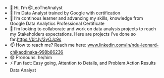 - 👋 Hi, I’m @LeoTheAnalyst
- 👀 I’m Data Analyst trained by Google with certification 
- 🌱 I’m continous learner and advancing my skills, knowledge from Google Data Analytics Professional Certificate 
- 💞️ I’m looking to collaborate and work on data analysis projects to reach my Stakeholders expectations. Here are projects I've done so far:https://bit.ly/3yOJc9s
- 📫 How to reach me? Reach me here: www.linkedin.com/in/ndu-leonard-chikaodinaka-998b86236
- 😄 Pronouns: he/him
- ⚡ Fun fact: Easy going, Attention to Details, and Problem Action Results Data Analyst 

<!---
Leodelson/Leodelson is a ✨ special ✨ repository because its `README.md` (this file) appears on your GitHub profile.
You can click the Preview link to take a look at your changes.
--->
